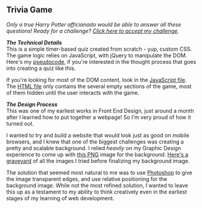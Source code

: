 ## Trivia Game
_Only a true Harry Potter afficianado would be able to answer all these questions! Ready for a challenge? [Click here to accept my challenge](https://pathak-neha.github.io/TriviaGame/ "Challenge Accepted!")._

**_The Technical Details_**  
This is a simple timer-based quiz created from scratch - yup, custom CSS. The game logic relies on JavaScript, with jQuery to manipulate the DOM. Here's my [pseudocode](https://github.com/pathak-neha/TriviaGame/blob/master/pseudocode.txt "View Pseudocode"), if you're interested in the thought process that goes into creating a quiz like this.

If you're looking for most of the DOM content, look in the [JavaScript file](https://github.com/pathak-neha/TriviaGame/blob/master/assets/javascript/game.js "Go to JS"). The [HTML file](https://github.com/pathak-neha/TriviaGame/blob/master/index.html "Go to HTML") only contains the several empty sections of the game, most of them hidden until the user interacts with the game.

**_The Design Process_**  
This was one of my earliest works in Front End Design, just around a month after I learned how to put together a webpage! So I'm very proud of how it turned out.

I wanted to try and build a website that would look just as good on mobile browsers, and I knew that one of the biggest challenges was creating a pretty and scalable background. I relied _heavily_ on my Graphic Design experience to come up with [this PNG](https://github.com/pathak-neha/TriviaGame/blob/master/assets/images/castle-2.png "Final Background") image for the background. [Here's a graveyard](https://github.com/pathak-neha/TriviaGame/tree/master/assets/images "Alt Images") of all the images I tried before finalizing my background image.

The solution that seemed most natural to me was to use [Photoshop](https://github.com/pathak-neha/TriviaGame/blob/master/assets/images/castle-2.psd "View PSD") to give the image transparent edges, and use relative positioning for the background image. While not the most refined solution, I wanted to leave this up as a testament to my ability to think creatively even in the earliest stages of my learning of web development.
